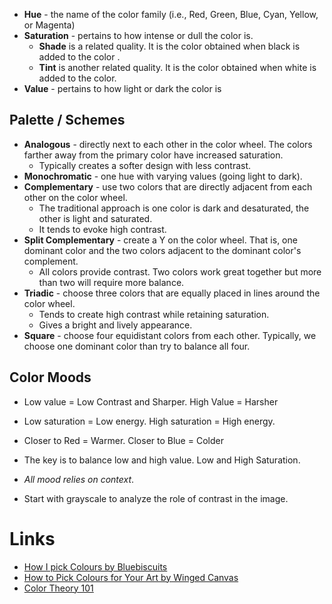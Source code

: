 * **Hue** - the name of the color family (i.e., Red, Green, Blue, Cyan, Yellow, or Magenta)
* **Saturation** - pertains to how intense or dull the color is. 
	* **Shade** is a related quality. It is the color obtained when black is added to the color .
	* **Tint** is another related quality. It is the color obtained when white is added to the color.
* **Value** - pertains to how light or dark the color is  

## Palette / Schemes 
* **Analogous** - directly next to each other in the color wheel. The colors farther away from the primary color have increased saturation. 
	* Typically creates a softer design with less contrast. 
* **Monochromatic** - one hue with varying values (going light to dark). 
* **Complementary** - use two colors that are directly adjacent from each other on the color wheel. 
	* The traditional approach is one color is dark and desaturated, the other is light and saturated.
	* It tends to evoke high contrast.
* **Split Complementary** - create a Y on the color wheel.  That is, one dominant color and the two colors adjacent to the dominant color's complement. 
	* All colors provide contrast. Two colors work great together but more than two will require more balance.
* **Triadic** - choose three colors that are equally placed in lines around the color wheel. 
	* Tends to create high contrast while retaining saturation. 
	* Gives a bright and lively appearance. 
* **Square** - choose four equidistant colors from each other. Typically, we choose one dominant color than try to balance all four.

## Color Moods 
* Low value  = Low Contrast and Sharper. High Value = Harsher
* Low saturation = Low energy. High saturation = High energy. 
* Closer to Red = Warmer. Closer to Blue = Colder 
* The key is to balance low and high value. Low and High Saturation.  

* *All mood relies on context*. 
* Start with grayscale to analyze the role of contrast in the image.


# Links
* [How I pick Colours by Bluebiscuits](https://www.youtube.com/watch?v=F0jcPx5VXos)
* [How to Pick Colours for Your Art by Winged Canvas](https://www.youtube.com/watch?v=C8u9iaYwAN8)
* [Color Theory 101](https://blog.hubspot.com/marketing/color-theory-design#color-theory-101)